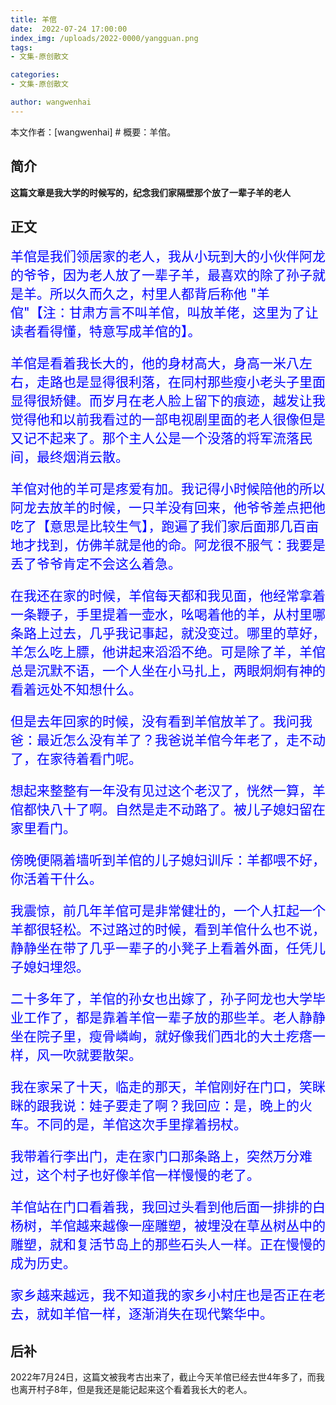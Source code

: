```yaml
---
title: 羊倌
date:  2022-07-24 17:00:00
index_img: /uploads/2022-0000/yangguan.png
tags:
- 文集-原创散文

categories:
- 文集-原创散文

author: wangwenhai
---
```

本文作者：[wangwenhai] # 概要：羊倌。

<!-- more -->

## 简介

**这篇文章是我大学的时候写的，纪念我们家隔壁那个放了一辈子羊的老人**

## 正文

<div style="font-size:150%; color: blue;">
羊倌是我们领居家的老人，我从小玩到大的小伙伴阿龙的爷爷，因为老人放了一辈子羊，最喜欢的除了孙子就是羊。所以久而久之，村里人都背后称他 "羊倌"【注：甘肃方言不叫羊倌，叫放羊佬，这里为了让读者看得懂，特意写成羊倌的】。

羊倌是看着我长大的，他的身材高大，身高一米八左右，走路也是显得很利落，在同村那些瘦小老头子里面显得很矫健。而岁月在老人脸上留下的痕迹，越发让我觉得他和以前我看过的一部电视剧里面的老人很像但是又记不起来了。那个主人公是一个没落的将军流落民间，最终烟消云散。

羊倌对他的羊可是疼爱有加。我记得小时候陪他的所以阿龙去放羊的时候，一只羊没有回来，他爷爷差点把他吃了【意思是比较生气】，跑遍了我们家后面那几百亩地才找到，仿佛羊就是他的命。阿龙很不服气：我要是丢了爷爷肯定不会这么着急。

在我还在家的时候，羊倌每天都和我见面，他经常拿着一条鞭子，手里提着一壶水，吆喝着他的羊，从村里哪条路上过去，几乎我记事起，就没变过。哪里的草好，羊怎么吃上膘，他讲起来滔滔不绝。可是除了羊，羊倌总是沉默不语，一个人坐在小马扎上，两眼炯炯有神的看着远处不知想什么。

但是去年回家的时候，没有看到羊倌放羊了。我问我爸：最近怎么没有羊了？我爸说羊倌今年老了，走不动了，在家待着看门呢。

想起来整整有一年没有见过这个老汉了，恍然一算，羊倌都快八十了啊。自然是走不动路了。被儿子媳妇留在家里看门。

傍晚便隔着墙听到羊倌的儿子媳妇训斥：羊都喂不好，你活着干什么。

我震惊，前几年羊倌可是非常健壮的，一个人扛起一个羊都很轻松。不过路过的时候，看到羊倌什么也不说，静静坐在带了几乎一辈子的小凳子上看着外面，任凭儿子媳妇埋怨。

二十多年了，羊倌的孙女也出嫁了，孙子阿龙也大学毕业工作了，都是靠着羊倌一辈子放的那些羊。老人静静坐在院子里，瘦骨嶙峋，就好像我们西北的大土疙瘩一样，风一吹就要散架。

我在家呆了十天，临走的那天，羊倌刚好在门口，笑眯眯的跟我说：娃子要走了啊？我回应：是，晚上的火车。不同的是，羊倌这次手里撑着拐杖。

我带着行李出门，走在家门口那条路上，突然万分难过，这个村子也好像羊倌一样慢慢的老了。

羊倌站在门口看着我，我回过头看到他后面一排排的白杨树，羊倌越来越像一座雕塑，被埋没在草丛树丛中的雕塑，就和复活节岛上的那些石头人一样。正在慢慢的成为历史。

家乡越来越远，我不知道我的家乡小村庄也是否正在老去，就如羊倌一样，逐渐消失在现代繁华中。

</div>

## 后补

2022年7月24日，这篇文被我考古出来了，截止今天羊倌已经去世4年多了，而我也离开村子8年，但是我还是能记起来这个看着我长大的老人。
